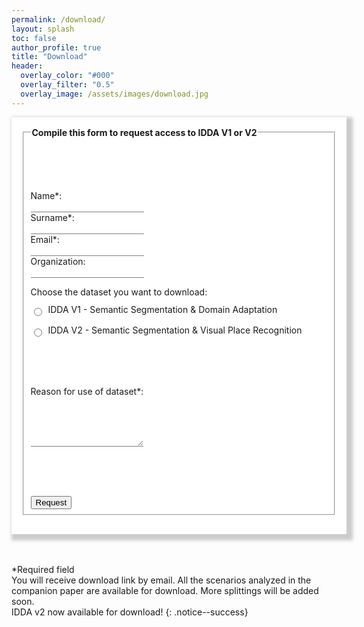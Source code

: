 ```yaml
---
permalink: /download/
layout: splash
toc: false
author_profile: true
title: "Download"
header:
  overlay_color: "#000"
  overlay_filter: "0.5"
  overlay_image: /assets/images/download.jpg
---
```


<script>

</script>




<div style="word-wrap: break-word; width:100%; margin: auto; padding: 16px; box-shadow: 5px 5px 5px 5px #CCCCCC; background-color:White;" >

<form accept-charset="UTF-8" style="background-color:White;" action="https://getform.io/f/da0906d1-21bc-42cc-ba85-6dc77904a443" method="POST" enctype="multipart/form-data" target="_blank">
  <fieldset>
    <legend><b>Compile this form to request access to IDDA V1 or V2</b></legend>
    <p><br><br><br></p>
    <label for="fname">Name*:</label><br>
    <input type="text" id="fname" name="name" style="border: none; border-bottom: 0.01em solid gray;" required><br>
    <label for="lname">Surname*:</label><br>
    <input type="text" id="lname" name="surname" style="border: none; border-bottom: 0.01em solid gray;" required><br>
    <label for="email">Email*:</label><br>
    <input type="email" id="email" name="email" style="border: none; border-bottom: 0.01em solid gray;" required><br>
    <label for="company">Organization:</label><br>
    <input type="text" id="company" name="organization" style="border: none; border-bottom: 0.01em solid gray;"><br>
    <p>Choose the dataset you want to download:</p>
    <input type="radio" id="download" name="download" value="IDDA V1" required>
    <label for="download" style="margin-left: 2em; display: block; position: relative; margin-top: -1.4em; line-height: 1.4em;"> IDDA V1 - Semantic Segmentation & Domain Adaptation </label><br>
    <input type="radio" id="download" name="download" value="IDDA V2" required>
    <label for="download" style="margin-left: 2em; display: block; position: relative; margin-top: -1.4em; line-height: 1.4em;"> IDDA V2 - Semantic Segmentation & Visual Place Recognition </label><br>
    <p><br><br></p>
    <label for="reason">Reason for use of dataset*:</label><br>
    <textarea id="reason" name="reason" style="border: none; border-bottom: 0.01em solid #808080;" rows="5" required></textarea><br>
    <p><br><br><br></p>
    <input type="submit" value="Request" class="btn--success"/>
  </fieldset>
</form>
</div>
<br>
<br>

*Required field<br>
You will receive download link by email. All the scenarios analyzed in the companion paper are available for download. More splittings will be added soon.
<br>
IDDA v2 now available for download!
{: .notice--success}
